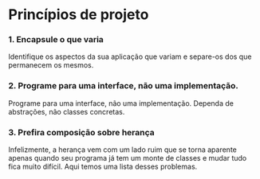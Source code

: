 # Princípios de projeto

### 1. Encapsule o que varia

Identifique os aspectos da sua aplicação que variam e separe-os dos que permanecem os mesmos. 

### 2. Programe para uma interface, não uma implementação.

Programe para uma interface, não uma implementação. Dependa de abstrações, não classes concretas.

### 3. Prefira composição sobre herança

Infelizmente, a herança vem com um lado ruim que se torna aparente apenas quando seu programa já tem um monte de classes e mudar tudo fica muito difícil. Aqui temos uma lista desses problemas.